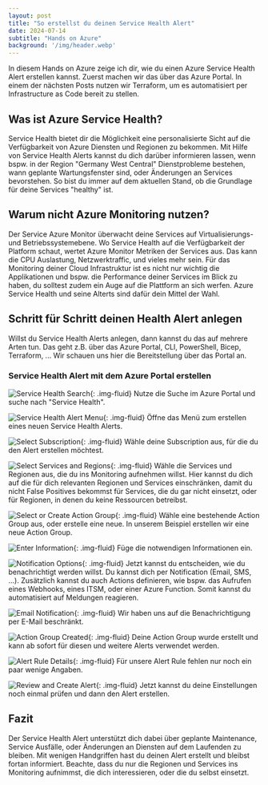 ```yaml
---
layout: post
title: "So erstellst du deinen Service Health Alert"
date: 2024-07-14
subtitle: "Hands on Azure"
background: '/img/header.webp'
---
```

In diesem Hands on Azure zeige ich dir, wie du einen Azure Service Health Alert erstellen kannst. Zuerst machen wir das über das Azure Portal. In einem der nächsten Posts nutzen wir Terraform, um es automatisiert per Infrastructure as Code bereit zu stellen.

## Was ist Azure Service Health?

Service Health bietet dir die Möglichkeit eine personalisierte Sicht auf die Verfügbarkeit von Azure Diensten und Regionen zu bekommen. Mit Hilfe von Service Health Alerts kannst du dich darüber informieren lassen, wenn bspw. in der Region "Germany West Central" Dienstprobleme bestehen, wann geplante Wartungsfenster sind, oder Änderungen an Services bevorstehen. So bist du immer auf dem aktuellen Stand, ob die Grundlage für deine Services "healthy" ist.

## Warum nicht Azure Monitoring nutzen?

Der Service Azure Monitor überwacht deine Services auf Virtualisierungs- und Betriebssystemebene. Wo Service Health auf die Verfügbarkeit der Platform schaut, wertet Azure Monitor Metriken der Services aus. Das kann die CPU Auslastung, Netzwerktraffic, und vieles mehr sein. Für das Monitoring deiner Cloud Infrastruktur ist es nicht nur wichtig die Applikationen und bspw. die Performance deiner Services im Blick zu haben, du solltest zudem ein Auge auf die Plattform an sich werfen. Azure Service Health und seine Alterts sind dafür dein Mittel der Wahl.

## Schritt für Schritt deinen Health Alert anlegen

Willst du Service Health Alerts anlegen, dann kannst du das auf mehrere Arten tun. Das geht z.B. über das Azure Portal, CLI, PowerShell, Bicep, Terraform, ... Wir schauen uns hier die Bereitstellung über das Portal an.

### Service Health Alert mit dem Azure Portal erstellen

![Service Health Search](/img/posts/ServiceHealth01.PNG){: .img-fluid}
Nutze die Suche im Azure Portal und suche nach "Service Health".

![Service Health Alert Menu](/img/posts/ServiceHealth02.PNG){: .img-fluid}
Öffne das Menü zum erstellen eines neuen Service Health Alerts.

![Select Subscription](/img/posts/ServiceHealth03.PNG){: .img-fluid}
Wähle deine Subscription aus, für die du den Alert erstellen möchtest.

![Select Services and Regions](/img/posts/ServiceHealth04.PNG){: .img-fluid}
Wähle die Services und Regionen aus, die du ins Monitoring aufnehmen willst. Hier kannst du dich auf die für dich relevanten Regionen und Services einschränken, damit du nicht False Positives bekommst für Services, die du gar nicht einsetzt, oder für Regionen, in denen du keine Ressourcen betreibst.

![Select or Create Action Group](/img/posts/ServiceHealth05.PNG){: .img-fluid}
Wähle eine bestehende Action Group aus, oder erstelle eine neue. In unserem Beispiel erstellen wir eine neue Action Group.

![Enter Information](/img/posts/ServiceHealth06.PNG){: .img-fluid}
Füge die notwendigen Informationen ein.

![Notification Options](/img/posts/ServiceHealth07.PNG){: .img-fluid}
Jetzt kannst du entscheiden, wie du benachrichtigt werden willst. Du kannst dich per Notification (Email, SMS, ...). Zusätzlich kannst du auch Actions definieren, wie bspw. das Aufrufen eines Webhooks, eines ITSM, oder einer Azure Function. Somit kannst du automatisiert auf Meldungen reagieren.

![Email Notification](/img/posts/ServiceHealth08.PNG){: .img-fluid}
Wir haben uns auf die Benachrichtigung per E-Mail beschränkt.

![Action Group Created](/img/posts/ServiceHealth09.PNG){: .img-fluid}
Deine Action Group wurde erstellt und kann ab sofort für diesen und weitere Alerts verwendet werden.

![Alert Rule Details](/img/posts/ServiceHealth10.PNG){: .img-fluid}
Für unsere Alert Rule fehlen nur noch ein paar wenige Angaben.

![Review and Create Alert](/img/posts/ServiceHealth11.PNG){: .img-fluid}
Jetzt kannst du deine Einstellungen noch einmal prüfen und dann den Alert erstellen.

## Fazit

Der Service Health Alert unterstützt dich dabei über geplante Maintenance, Service Ausfälle, oder Änderungen an Diensten auf dem Laufenden zu bleiben. Mit wenigen Handgriffen hast du deinen Alert erstellt und bleibst fortan informiert. Beachte, dass du nur die Regionen und Services ins Monitoring aufnimmst, die dich interessieren, oder die du selbst einsetzt.
